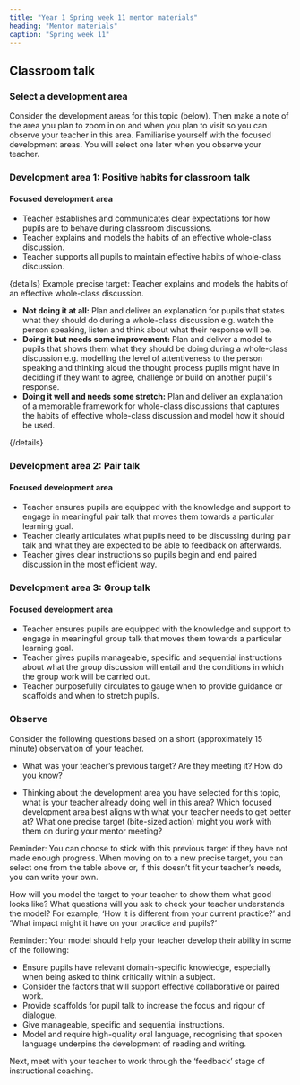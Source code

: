 ```yaml
---
title: "Year 1 Spring week 11 mentor materials"
heading: "Mentor materials"
caption: "Spring week 11"
---
```



## Classroom talk

### Select a development area

Consider the development areas for this topic (below). Then make a note of the area you plan to zoom in on and when you plan to visit so you can observe your teacher in this area. Familiarise yourself with the focused development areas. You will select one later when you observe your teacher.

### Development area 1: Positive habits for classroom talk

#### Focused development area     
                                                                                                                                                                                                                                                                                                                                                                                                                                              
- Teacher establishes and communicates clear expectations for how pupils are to behave during classroom discussions. 
- Teacher explains and models the habits of an effective whole-class discussion.
- Teacher supports all pupils to maintain effective habits of whole-class discussion.  

{details}
Example precise target: Teacher explains and models the habits of an effective whole-class discussion.


- **Not doing it at all:** Plan and deliver an explanation for pupils that states what they should do during a whole-class discussion e.g. watch the person speaking, listen and think about what their response will be.
- **Doing it but needs some improvement:** Plan and deliver a model to pupils that shows them what they should be doing during a whole-class discussion e.g. modelling the level of attentiveness to the person speaking and thinking aloud the thought process pupils might have in deciding if they want to agree, challenge or build on another pupil's response.
- **Doing it well and needs some stretch:** Plan and deliver an explanation of a memorable framework for whole-class discussions that captures the habits of effective whole-class discussion and model how it should be used.

{/details}
                                                                                                                                                            

### Development area 2: Pair talk

#### Focused development area     

- Teacher ensures pupils are equipped with the knowledge and support to engage in meaningful pair talk that moves them towards a particular learning goal. 
- Teacher clearly articulates what pupils need to be discussing during pair talk and what they are expected to be able to feedback on afterwards. 
- Teacher gives clear instructions so pupils begin and end paired discussion in the most efficient way.
                                     
### Development area 3: Group talk

#### Focused development area     

- Teacher ensures pupils are equipped with the knowledge and support to engage in meaningful group talk that moves them towards a particular learning goal. 
- Teacher gives pupils manageable, specific and sequential instructions about what the group discussion will entail and the conditions in which the group work will be carried out. 
- Teacher purposefully circulates to gauge when to provide guidance or scaffolds and when to stretch pupils.

### Observe

Consider the following questions based on a short (approximately 15 minute) observation of your teacher.

- What was your teacher’s previous target? Are they meeting it? How do you know?

- Thinking about the development area you have selected for this topic, what is your teacher already doing well in this area? Which focused development area best aligns with what your teacher needs to get better at? What one precise target (bite-sized action) might you work with them on during your mentor meeting?

Reminder: You can choose to stick with this previous target if they have not made enough progress. When moving on to a new precise target, you can select one from the table above or, if this doesn’t fit your teacher’s needs, you can write your own.

How will you model the target to your teacher to show them what good looks like? What questions will you ask to check your teacher understands the model? For example, ‘How it is different from your current practice?’ and ‘What impact might it have on your practice and pupils?’

Reminder: Your model should help your teacher develop their ability in some of the following:

- Ensure pupils have relevant domain-specific knowledge, especially when being asked to think critically within a subject.
- Consider the factors that will support effective collaborative or paired work.
- Provide scaffolds for pupil talk to increase the focus and rigour of dialogue.
- Give manageable, specific and sequential instructions.
- Model and require high-quality oral language, recognising that spoken language underpins the development of reading and writing.

Next, meet with your teacher to work through the ‘feedback’ stage of instructional coaching.

